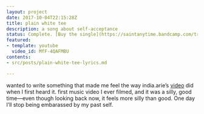 ```yaml
---
layout: project
date: 2017-10-04T22:15:28Z
title: plain white tee
description: a song about self-acceptance
status: Complete. [Buy the single](https://saintanytime.bandcamp.com/track/plain-white-tee)
featured:
- template: youtube
  video_id: MfF-4QAFMBU
contents:
- src/posts/plain-white-tee-lyrics.md

---
```

wanted to write something that made me feel the way india.arie’s [video](https://www.youtube.com/watch?v=Mq86e4Fhja0) did when I first heard it. first music video I ever filmed, and it was a silly, good time—even though looking back now, it feels more silly than good. One day I’ll stop being embarassed by my past self.
